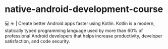 # native-android-development-course
:computer: :coffee: | Create better Android apps faster using Kotlin. Kotlin is a modern, statically typed programming language used by more than 60% of professional Android developers that helps increase productivity, developer satisfaction, and code security.
